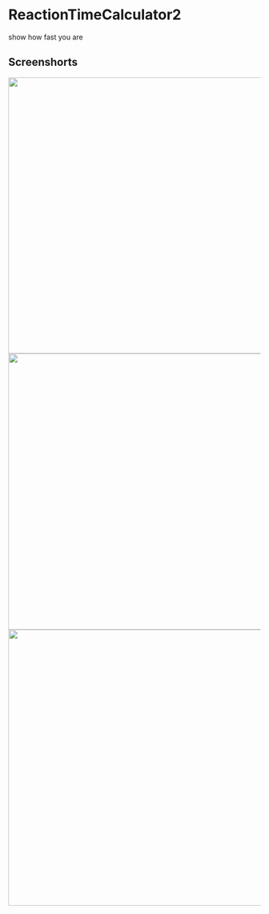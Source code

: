 # ReactionTimeCalculator2
show how fast you are
## Screenshorts
<img src="https://user-images.githubusercontent.com/54065701/102047630-99bc2380-3e03-11eb-9855-c6c681f96076.jpg" height="550" align="left" ><img src="https://user-images.githubusercontent.com/54065701/102047634-9aed5080-3e03-11eb-9bed-9fc45aa58dd6.jpg" height="550" align="center"><img src="https://user-images.githubusercontent.com/54065701/102047637-9b85e700-3e03-11eb-8f98-a4a75f897660.jpg" height="550" align="right">



